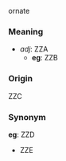ornate
### Meaning
+ _adj_: ZZA
    + __eg__: ZZB

### Origin

ZZC

### Synonym

__eg__: ZZD

+ ZZE



